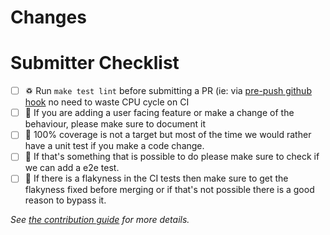 <!-- 🎉🎉🎉 Thank you for the PR!!! 🎉🎉🎉 -->

# Changes

<!-- Describe your changes here- ideally you can get that description straight from
your descriptive commit message(s)! -->

# Submitter Checklist

- [ ] ♽  Run `make test lint` before submitting a PR (ie: via [pre-push github hook](./hack/dev/prep-push-hook) no need to waste CPU cycle on CI 
- [ ] 📖 If you are adding a user facing feature or make a change of the behaviour, please make sure to document it
- [ ] 🧪 100% coverage is not a target but most of the time we would rather have a unit test if you make a code change.
- [ ] 🎁 If that's something that is possible to do please make sure to check if we can add a e2e test.
- [ ] 🔎 If there is a flakyness in the CI tests then make sure to get the flakyness fixed before merging or if that's not possible there is a good reason to bypass it.

_See [the contribution guide](https://github.com/tektoncd/catalog/blob/master/CONTRIBUTING.md)
for more details._

